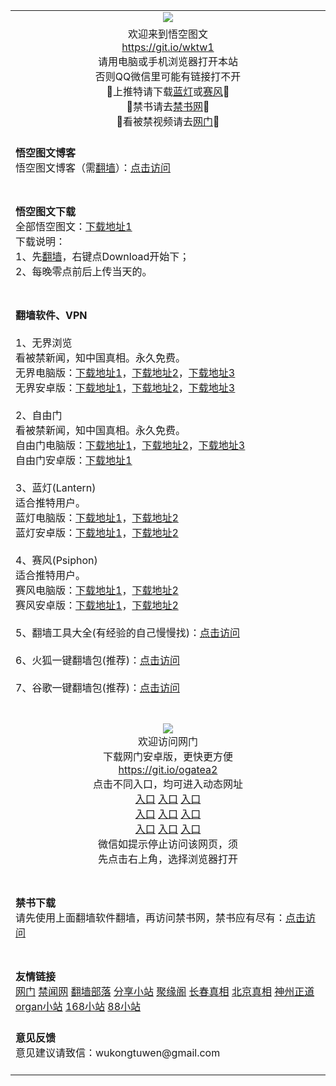  <div id="readme" class="readme blob instapaper_body">
 <article class="markdown-body entry-content" itemprop="text">
 <table>
 <tbody>
  
  
  <tr>
    <td align="center"><img src="https://user-images.githubusercontent.com/33987457/33241738-283f65e4-d305-11e7-82ba-33dd3b1666e1.png" style="max-width:100%;">
    </td>
  </tr>
  
  
  <tr>
    <td align="center">欢迎来到悟空图文<br>
      <a href="https://git.io/wktw1">https://git.io/wktw1</a><br>
      请用电脑或手机浏览器打开本站<br>
      否则QQ微信里可能有链接打不开<br>
      🔴上推特请下载<a href="#Lantern">蓝灯</a>或<a href="#Psiphon">赛风</a>🔴<br>
      🔴禁书请去<a href="#bannedbook">禁书网</a>🔴<br>
      🔴看被禁视频请去<a href="#ogate">网门</a>🔴<br>
    </td>
  </tr>
  
  
  <tr>
    <td align="left"><br>
     <b>悟空图文博客</b><br>
     悟空图文博客（需<a href="#vpn">翻墙</a>）：<a href="https://wukongtuwen.blogspot.com">点击访问</a><br><br>
    </td>
  </tr>
  
  
  <tr>
    <td align="left"><br>
     <b>悟空图文下载</b><br>
     全部悟空图文：<a href="https://mega.nz/#F!FnYw0TgR!KTMEy-QePKmNRXFJb_ezKQ"><u>下载地址1</u></a><br>
     下载说明：<br>
     1、先<a href="#vpn">翻墙</a>，右键点Download开始下；<br>
     2、每晚零点前后上传当天的。
     <br><br>
    </td>
  </tr>
  
  
  <tr>
    <td align="left">
       <br name="vpn">
       <b>翻墙软件、VPN</b><br><br> 
       1、无界浏览<br>
       看被禁新闻，知中国真相。永久免费。<br>
       无界电脑版：<a href="https://raw.githubusercontent.com/osurf/osurf/master/u.rar"><u>下载地址1</u></a>，<a href="https://git.io/wj"><u>下载地址2</u></a>，<a href="http://git.io/HNvvvQ"><u>下载地址3</u></a><br>
       无界安卓版：<a href="https://raw.githubusercontent.com/opipe/Up/master/Tools/UM.apk"><u>下载地址1</u></a>，<a href="https://git.io/2S1IBQ"><u>下载地址2</u></a>，<a href="https://s3.amazonaws.com/wujie/um.htm"><u>下载地址3</u></a><br><br>
       2、自由门<br>
       看被禁新闻，知中国真相。永久免费。<br>
       自由门电脑版：<a href="https://raw.githubusercontent.com/opipe/Up/master/Tools/FG.zip"><u>下载地址1</u></a>，<a href="https://git.io/fgt"><u>下载地址2</u></a>，<a href="https://git.io/fgp"><u>下载地址3</u></a><br>
       自由门安卓版：<a href="https://git.io/fgma"><u>下载地址1</u></a><br>
       <br name="Lantern">
       3、蓝灯(Lantern)<br>
       适合推特用户。<br>
       蓝灯电脑版：<a href="https://raw.githubusercontent.com/getlantern/lantern-binaries/master/lantern-installer.exe">下载地址1</a>，<a href="https://s3.amazonaws.com/lantern/lantern-installer.exe">下载地址2</a><br>
       蓝灯安卓版：<a href="https://raw.githubusercontent.com/getlantern/lantern-binaries/master/lantern-installer.apk">下载地址1</a>，<a href="https://s3.amazonaws.com/lantern/lantern-installer.apk">下载地址2</a><br>
       <br name="Psiphon">
       4、赛风(Psiphon)<br>
       适合推特用户。<br>
       赛风电脑版：<a href="https://psiphon3.com/psiphon3.exe"><u>下载地址1</u></a>，<a href="https://s3.amazonaws.com/hum9-lwg8-qa2w/psiphon3.exe">下载地址2</a><br>
       赛风安卓版：<a href="https://psiphon3.com/PsiphonAndroid.apk"><u>下载地址1</u></a>，<a href="https://s3.amazonaws.com/hum9-lwg8-qa2w/PsiphonAndroid.apk">下载地址2</a><br><br>
       5、翻墙工具大全(有经验的自己慢慢找)：<a href="https://github.com/bannedbook/fanqiang/wiki#to-wjw"><u>点击访问</u></a><br><br>
       6、火狐一键翻墙包(推荐)：<a href="https://github.com/bannedbook/fanqiang/wiki/%E7%81%AB%E7%8B%90firefox%E4%B8%80%E9%94%AE%E7%BF%BB%E5%A2%99%E5%8C%85"><u>点击访问</u></a><br><br>
       7、谷歌一键翻墙包(推荐)：<a href="https://github.com/bannedbook/fanqiang/wiki/Chrome%E4%B8%80%E9%94%AE%E7%BF%BB%E5%A2%99%E5%8C%85"><u>点击访问</u></a><br><br>
    </td>
  </tr>
  
   <tr>
    <td align="center">
    <br name="ogate">
    <img src="https://cloud.githubusercontent.com/assets/11880933/13434984/f430fae2-e012-11e5-814f-c2df1e82b247.jpg" style="max-width:100%;"><br>
      欢迎访问网门<br>
      下载网门安卓版，更快更方便<br><a href="https://raw.githubusercontent.com/oGate2/up/master/oGate.apk" rel="nofollow">https://git.io/ogatea2</a><br>
      点击不同入口，均可进入动态网址<br>
      <a href="https://s3.ap-south-1.amazonaws.com/ogatem/oGate.htm?from=oGate" rel="nofollow">入口</a>
      <a href="https://s3.ap-northeast-2.amazonaws.com/ogates/oGate.htm?from=oGate" rel="nofollow">入口</a>
      <a href="https://s3.amazonaws.com/ogate/oGate.htm?from=oGate" rel="nofollow">入口</a><br>
      <a href="https://s3-us-west-1.amazonaws.com/ogaten/oGate.htm?from=oGate" rel="nofollow">入口</a>
      <a href="https://s3.us-east-2.amazonaws.com/ogateh/oGate.htm?from=oGate" rel="nofollow">入口</a>
      <a href="https://s3.eu-central-1.amazonaws.com/ogatef/oGate.htm?from=oGate" rel="nofollow">入口</a><br>     
      <a href="https://s3.eu-west-2.amazonaws.com/ogatel/oGate.htm?from=oGate" rel="nofollow">入口</a>
      <a href="https://s3.ca-central-1.amazonaws.com/ogatec/oGate.htm?from=oGate" rel="nofollow">入口</a>
      <a href="https://s3-ap-southeast-2.amazonaws.com/ogatey/oGate.htm?from=oGate" rel="nofollow">入口</a><br>
      微信如提示停止访问该网页，须<br>
      先点击右上角，选择浏览器打开<br><br>
    </td>
  </tr>
  
  
  <tr>
    <td align="left">
     <br name="bannedbook">
     <b>禁书下载</b><br>
     请先使用上面翻墙软件翻墙，再访问禁书网，禁书应有尽有：<a href="https://www.bannedbook.org/">点击访问</a><br><br>
    </td>
  </tr>
 
 
   <tr>
    <td align="left"><br>
     <b>友情链接</b><br>
     <a href="https://git.io/ogate2">网门</a> </a>  <a href="https://git.io/jww">禁闻网</a>    <a href="https://git.io/osurf">翻墙部落</a>  <a href="https://git.io/tv111">分享小站</a>  <a href="https://git.io/jyg10">聚缘阁</a>  <a href="https://git.io/chun">长春真相</a>  <a href="https://git.io/beijing">北京真相</a>  <a href="https://git.io/vQjqe">神州正道</a>  <a href="https://git.io/organ">organ小站</a>  <a href="https://git.io/168">168小站</a>  <a href="https://git.io/88">88小站</a> 
     <br><br>
    </td>
  </tr>


  <tr>
    <td align="left">
     <b>意见反馈</b><br>
     意见建议请致信：wukongtuwen@gmail.com<br><br>
    </td>
  </tr>
  
  
</tbody>
</table>    
</article>
</div>
</div>
